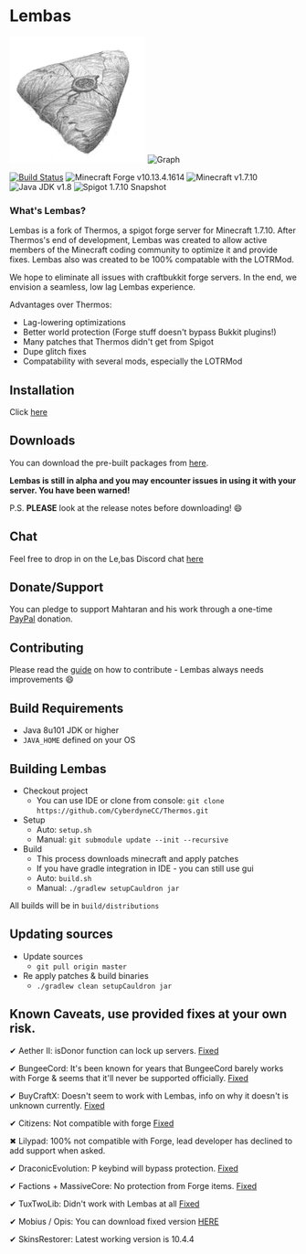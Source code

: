 # Lembas

![Thermos](7E08A098-0646-41CA-AEB8-FC41B117BA06.jpeg)
![Graph](http://i.mcstats.org/Thermos/Global+Statistics@2x.borderless.png)

[![Build Status](https://travis-ci.org/CyberdyneCC/Thermos.svg?branch=master)](https://travis-ci.org/CyberdyneCC/Thermos)
![Minecraft Forge v10.13.4.1614][forge]
![Minecraft v1.7.10][mc]
![Java JDK v1.8][java]
![Spigot 1.7.10 Snapshot][spigot]

### What's Lembas?
Lembas is a fork of Thermos, a spigot forge server for Minecraft 1.7.10. After Thermos's end of development, Lembas was created to allow active members of the Minecraft coding community to optimize it and provide fixes. Lembas also was created to be 100% compatable with the LOTRMod.

We hope to eliminate all issues with craftbukkit forge servers. In the end, we envision a seamless, low lag Lembas experience.

Advantages over Thermos:
+ Lag-lowering optimizations
+ Better world protection (Forge stuff doesn't bypass Bukkit plugins!)
+ Many patches that Thermos didn't get from Spigot
+ Dupe glitch fixes
+ Compatability with several mods, especially the LOTRMod


## Installation
Click [here](http://cyberdynecc.github.io/Thermos/install)

## Downloads
You can download the pre-built packages from [here](https://github.com/Mahtaran/Lembas/releases). 

**Lembas is still in alpha and you may encounter issues in using it with your server. You have been warned!**

P.S. **PLEASE** look at the release notes before downloading! :smile:

## Chat

Feel free to drop in on the Le,bas Discord chat [here](https://discord.gg/0yZaOwSQocQHebex)

## Donate/Support

You can pledge to support Mahtaran and his work through a one-time [PayPal](http://paypal.me/mahtaran) donation.

## Contributing

Please read the [guide](https://github.com/Mahtaran/Lembas/blob/master/CONTRIBUTING.md) on how to contribute - Lembas always needs improvements :smile: 




## Build Requirements
* Java 8u101 JDK or higher
* `JAVA_HOME` defined on your OS

## Building Lembas
* Checkout project
  * You can use IDE or clone from console:
  `git clone https://github.com/CyberdyneCC/Thermos.git`
* Setup
  * Auto: `setup.sh`
  * Manual:
  `git submodule update --init --recursive`
* Build
  * This process downloads minecraft and apply patches
  * If you have gradle integration in IDE - you can still use gui
  * Auto: `build.sh`
  * Manual:
  `./gradlew setupCauldron jar`

All builds will be in `build/distributions`
  
## Updating sources
* Update sources
  * `git pull origin master`
* Re apply patches & build binaries
  * `./gradlew clean setupCauldron jar`

## Known Caveats, use provided fixes at your own risk.

✔ Aether II: isDonor function can lock up servers. [Fixed]

✔ BungeeCord: It's been known for years that BungeeCord barely works with Forge & seems that it'll never be supported officially. [Fixed]

✔ BuyCraftX: Doesn't seem to work with Lembas, info on why it doesn't is unknown currently. [Fixed]

✔ Citizens: Not compatible with forge [Fixed]

✖ Lilypad: 100% not compatible with Forge, lead developer has declined to add support when asked.

✔ DraconicEvolution: P keybind will bypass protection. [Fixed]

✔ Factions + MassiveCore: No protection from Forge items. [Fixed]

✔ TuxTwoLib: Didn't work with Lembas at all [Fixed]

✔ Mobius / Opis: You can download fixed version [HERE](https://cdn.discordapp.com/attachments/172072987154055168/186577486593785857/MobiusCore-1.2.5-Thermos.jar)

✔ SkinsRestorer: Latest working version is 10.4.4

[Fixed]: http://gogs.tcpr.ca/TCPR/Fixes "Fixed"
[forge]: https://img.shields.io/badge/Minecraft%20Forge-v10.13.4.1614-green.svg "Minecraft Forge v10.13.4.1614"
[mc]: https://img.shields.io/badge/Minecraft-v1.7.10-green.svg "Minecraft 1.7.10"
[java]: https://img.shields.io/badge/Java%20JDK-v1.8-blue.svg "Java JDK 8"
[spigot]: https://img.shields.io/badge/Spigot-v1.7.10--R0.1--SNAPSHOT-lightgrey.svg "Spigot R0.1 Snapshot"
